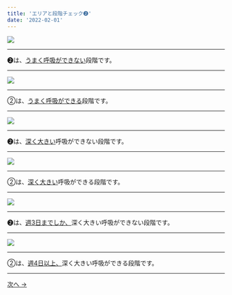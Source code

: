 ```yaml
---
title: 'エリアと段階チェック➋'
date: '2022-02-01'
---
```

![](/images/012_1.jpg)
***
➋は、[うまく呼吸ができない]()段階です。  
***
![](/images/012_2.jpg)
***
②は、[うまく呼吸ができる]()段階です。
***
![](/images/012_1.jpg)
***
➋は、[深く大きい]()呼吸ができない段階です。   
***
![](/images/012_2.jpg)
***
②は、[深く大きい]()呼吸ができる段階です。
***
![](/images/012_1.jpg)
***
➋は、[週3日までしか、]()深く大きい呼吸ができない段階です。   
***
![](/images/012_2.jpg)
***
②は、[週4日以上、]()深く大きい呼吸ができる段階です。
***
[ 次へ → ](/posts/0-112233)
